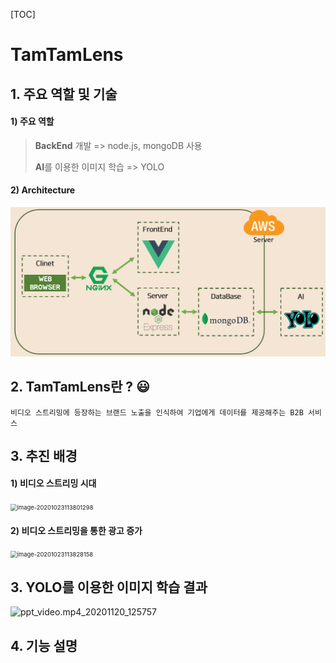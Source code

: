 [TOC]

# TamTamLens

## 1. 주요 역할 및 기술 

#### 1) 주요 역할

> **BackEnd** 개발 => node.js, mongoDB 사용 
>
> **AI**를 이용한 이미지 학습 => YOLO 



#### 2) Architecture

<img src="README.assets/image-20201120124650676.png" alt="image-20201120124650676" style="zoom:67%;" />



## 2. TamTamLens란 ? :smiley:

```
비디오 스트리밍에 등장하는 브랜드 노출을 인식하여 기업에게 데이터를 제공해주는 B2B 서비스
```




## 3. 추진 배경

#### 1) 비디오 스트리밍 시대

<img src="README.assets/image-20201023113801298.png" alt="image-20201023113801298" style="zoom: 67%;" />



#### 2) 비디오 스트리밍을 통한 광고 증가

<img src="README.assets/image-20201023113828158.png" alt="image-20201023113828158" style="zoom: 67%;" />



## 3. YOLO를 이용한 이미지 학습 결과

![ppt_video.mp4_20201120_125757](README.assets/ppt_video.mp4_20201120_125757.gif)



## 4. 기능 설명

